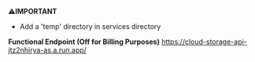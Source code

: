 ⚠️**IMPORTANT**
- Add a 'temp' directory in services directory

**Functional Endpoint (Off for Billing Purposes)**
 https://cloud-storage-api-jtz2nhirya-as.a.run.app/

